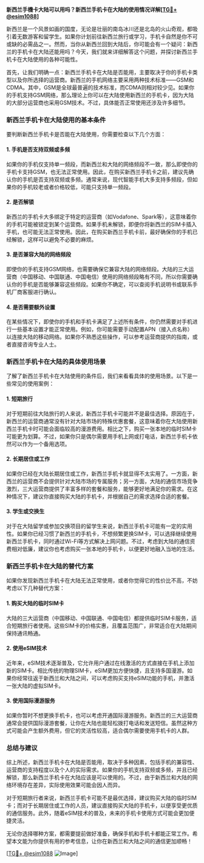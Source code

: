 **新西兰手機卡大陆可以用吗？新西兰手机卡在大陆的使用情况详解[[TG💪+ @esim1088](https://t.me/s/esim1088)]**

新西兰是一个风景如画的国度，无论是壮丽的南岛冰川还是北岛的火山奇观，都吸引着无数游客和留学生。如果你计划前往新西兰旅行或学习，手机卡自然是你不可或缺的必需品之一。然而，当你从新西兰回到大陆后，你可能会有一个疑问：新西兰的手机卡在大陆还能用吗？今天，我们就来详细解答这个问题，并探讨新西兰手机卡在大陆使用的各种可能性。

首先，让我们明确一点：新西兰手机卡在大陆是否能用，主要取决于你的手机卡类型以及你所选择的运营商。新西兰的手机网络主要采用两种技术标准——GSM和CDMA。其中，GSM是全球最普遍的技术标准，而CDMA则相对较少见。如果你的手机支持GSM网络，那么理论上你可以在大陆使用新西兰的手机卡，因为大陆的大部分运营商也采用GSM技术。不过，具体能否正常使用还涉及许多细节。

### **新西兰手机卡在大陆使用的基本条件**

要判断新西兰手机卡是否能在大陆使用，你需要检查以下几个方面：

#### **1. 手机是否支持双频或多频**
如果你的手机仅支持单一频段，而新西兰和大陆的网络频段不一致，那么即使你的手机卡支持GSM，也无法正常使用。因此，在购买新西兰手机卡之前，建议先确认你的手机是否支持双频或多频。通常来说，现代智能手机大多支持多频段，但如果你的手机较老或者价格较低，可能只支持单一频段。

#### **2. 是否解锁**
新西兰的手机卡大多绑定于特定的运营商（如Vodafone、Spark等），这意味着你的手机可能被锁定到某个运营商。如果手机未解锁，即便你将新西兰的SIM卡插入手机，也可能无法正常使用。因此，在购买新西兰手机卡前，最好确保你的手机已经解锁，这样可以避免不必要的麻烦。

#### **3. 是否兼容大陆的网络频段**
即使你的手机支持GSM网络，也需要确保它兼容大陆的网络频段。大陆的三大运营商（中国移动、中国联通、中国电信）使用的网络频段略有不同，所以你需要确认你的手机是否能够兼容这些频段。如果你不确定，可以查阅手机说明书或联系手机厂商客服进行确认。

#### **4. 是否需要额外设置**
在某些情况下，即使你的手机和手机卡满足了上述所有条件，你仍然需要对手机进行一些基本设置才能正常使用。例如，你可能需要手动配置APN（接入点名称）以连接大陆的移动网络。如果你不熟悉这些操作，可以参考运营商提供的指南，或者直接咨询专业人士。

### **新西兰手机卡在大陆的具体使用场景**

了解了新西兰手机卡在大陆使用的条件后，我们来看看具体的使用场景。以下是一些常见的使用案例：

#### **1. 短期旅行**
对于短期前往大陆旅行的人来说，新西兰手机卡可能并不是最佳选择。原因在于，新西兰的运营商通常没有针对大陆市场的特殊优惠套餐，这意味着你在大陆使用新西兰手机卡时可能会面临较高的漫游费用。相比之下，购买一张本地的临时SIM卡可能更为划算。不过，如果你只是偶尔需要用手机上网或打电话，新西兰手机卡依然可以作为一个备用选项。

#### **2. 长期居住或工作**
如果你已经在大陆长期居住或工作，新西兰手机卡就显得不太实用了。一方面，新西兰的运营商不会提供针对大陆市场的专属服务；另一方面，大陆的通信市场竞争激烈，三大运营商提供了丰富多样的套餐和服务，能够更好地满足你的需求。在这种情况下，建议你直接购买大陆的手机卡，并根据自己的需求选择合适的套餐。

#### **3. 学生或交换生**
对于在大陆留学或参加交换项目的留学生来说，新西兰手机卡可能有一定的实用性。如果你已经习惯了新西兰的手机卡，不想频繁更换SIM卡，可以选择继续使用新西兰手机卡，同时通过Wi-Fi等方式解决上网问题。不过，考虑到大陆的通信资费相对低廉，建议你也考虑购买一张本地的手机卡，以便更好地融入当地的生活。

### **新西兰手机卡在大陆的替代方案**

如果你发现新西兰手机卡在大陆无法正常使用，或者你觉得它的性价比不高，不妨考虑以下几种替代方案：

#### **1. 购买大陆的临时SIM卡**
大陆的三大运营商（中国移动、中国联通、中国电信）都提供临时SIM卡服务，适合短期旅行者使用。这些SIM卡的价格实惠，且覆盖范围广，非常适合在大陆期间保持通讯畅通。

#### **2. 使用eSIM技术**
近年来，eSIM技术逐渐普及，它允许用户通过在线激活的方式直接在手机上添加新的SIM卡。相比传统的物理SIM卡，eSIM更加方便快捷，且支持多国漫游。如果你经常往返于新西兰和大陆之间，可以考虑购买支持eSIM功能的手机，并激活一张大陆的虚拟SIM卡。

#### **3. 使用国际漫游服务**
如果你暂时不想更换手机卡，也可以考虑开通国际漫游服务。新西兰的三大运营商通常会提供国际漫游套餐，让你在大陆也能轻松拨打电话和发送短信。虽然这种方式可能会产生额外费用，但它的灵活性较高，适合偶尔需要使用手机卡的人群。

### **总结与建议**

综上所述，新西兰手机卡在大陆是否能用，取决于多种因素，包括手机的兼容性、运营商的支持程度以及个人的实际需求。如果你的手机支持双频或多频，并且已经解锁，那么新西兰手机卡在大陆应该是可以使用的。不过，由于新西兰和大陆的网络环境存在差异，实际使用效果可能会因人而异。

对于短期旅行者来说，新西兰手机卡可能不是最优选择，建议购买大陆的临时SIM卡；而对于长期居住或工作的人员，建议直接购买大陆的手机卡，以便享受更优质的通信服务。此外，随着eSIM技术的普及，未来的手机卡使用方式可能会更加便捷灵活。

无论你选择哪种方案，都需要提前做好准备，确保手机和手机卡都能正常工作。希望本文能为你提供有用的参考信息，让你在新西兰和大陆之间的通信更加顺畅！

[[TG💪+ @esim1088](https://t.me/s/esim1088) ![Image](https://i.postimg.cc/4NQfJmqS/Snipaste-2025-05-13-00-14-12.png)]